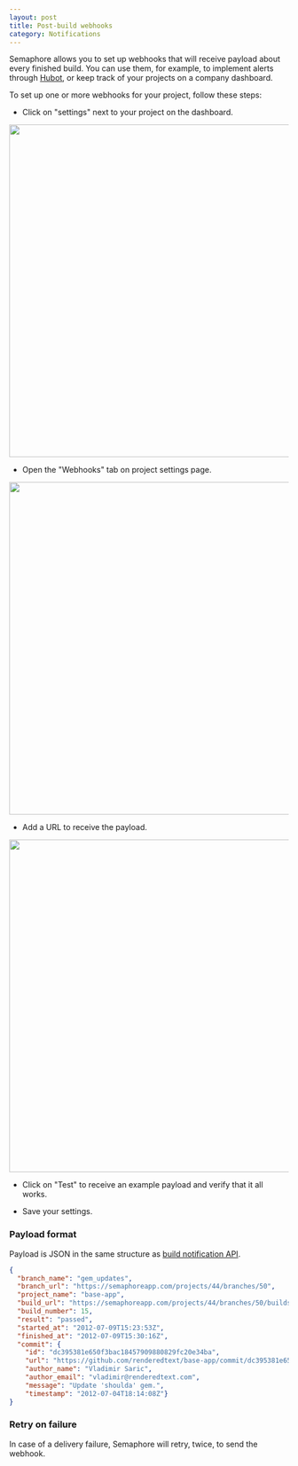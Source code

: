 ```yaml
---
layout: post
title: Post-build webhooks
category: Notifications
---
```


Semaphore allows you to set up webhooks that will receive payload about every finished build.  You can use them, for example, to implement alerts through [Hubot](http://hubot.github.com/), or keep track of your projects on a company dashboard.

To set up one or more webhooks for your project, follow these steps:

- Click on "settings" next to your project on the dashboard.

<img src="/docs/assets/img/webhooks/project-settings-link.png" width="600">

- Open the "Webhooks" tab on project settings page.

<img src="/docs/assets/img/webhooks/webhooks-tab-link.png" width="600">

- Add a URL to receive the payload.

<img src="/docs/assets/img/webhooks/webhooks.png" width="600">

- Click on "Test" to receive an example payload and verify that it all works.

- Save your settings.

### Payload format

Payload is JSON in the same structure as [build notification API](/docs//branches-and-builds-api.html).

```json
{
  "branch_name": "gem_updates",
  "branch_url": "https://semaphoreapp.com/projects/44/branches/50",
  "project_name": "base-app",
  "build_url": "https://semaphoreapp.com/projects/44/branches/50/builds/15",
  "build_number": 15,
  "result": "passed",
  "started_at": "2012-07-09T15:23:53Z",
  "finished_at": "2012-07-09T15:30:16Z",
  "commit": {
    "id": "dc395381e650f3bac18457909880829fc20e34ba",
    "url": "https://github.com/renderedtext/base-app/commit/dc395381e650f3bac18457909880829fc20e34ba",
    "author_name": "Vladimir Saric",
    "author_email": "vladimir@renderedtext.com",
    "message": "Update 'shoulda' gem.",
    "timestamp": "2012-07-04T18:14:08Z"}
}
```

### Retry on failure

In case of a delivery failure, Semaphore will retry, twice, to send the webhook.
